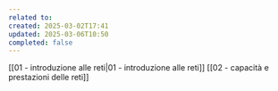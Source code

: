 ```yaml
---
related to: 
created: 2025-03-02T17:41
updated: 2025-03-06T10:50
completed: false
---
```

[[01 - introduzione alle reti|01 - introduzione alle reti]]
[[02 - capacità e prestazioni delle reti]]